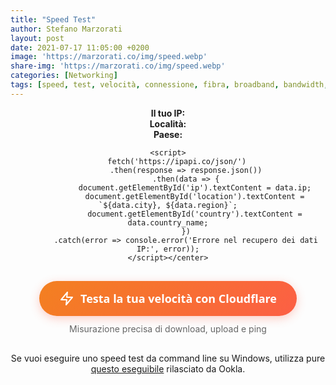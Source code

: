 ```yaml
---
title: "Speed Test"
author: Stefano Marzorati
layout: post
date: 2021-07-17 11:05:00 +0200
image: 'https://marzorati.co/img/speed.webp'
share-img: 'https://marzorati.co/img/speed.webp'
categories: [Networking]
tags: [speed, test, velocità, connessione, fibra, broadband, bandwidth, speedtest, speed test, bandwidth speed test, internet speed test, broadband speed test, internet, network, broadband, latency, ping, throughput, download, upload, connection, dsl, adsl, cable, t1, isp, voip, ip, p address, tcp, mioip, whatismyip]
---
```

<center> <div id="ip-widget">
        <strong>Il tuo IP:</strong> <span id="ip"></span><br>
        <strong>Località:</strong> <span id="location"></span><br>
        <strong>Paese:</strong> <span id="country"></span>
    </div>
    
    <script>
        fetch('https://ipapi.co/json/')
            .then(response => response.json())
            .then(data => {
                document.getElementById('ip').textContent = data.ip;
                document.getElementById('location').textContent = `${data.city}, ${data.region}`;
                document.getElementById('country').textContent = data.country_name;
            })
            .catch(error => console.error('Errore nel recupero dei dati IP:', error));
    </script></center>


<!--OST Widget code start-->
<div style="text-align: center; margin: 30px 0;">
  <a 
    href="https://speed.cloudflare.com" 
    target="_blank"
    style="
      display: inline-flex;
      align-items: center;
      justify-content: center;
      background: linear-gradient(135deg, #F38020 0%, #FC5F45 100%);
      color: white;
      font-family: 'Segoe UI', Roboto, sans-serif;
      font-size: 18px;
      font-weight: 600;
      text-decoration: none;
      padding: 16px 32px;
      border-radius: 50px;
      box-shadow: 0 4px 15px rgba(252, 95, 69, 0.3);
      transition: all 0.3s ease;
      border: none;
      cursor: pointer;
      position: relative;
      overflow: hidden;
    "
    onmouseover="this.style.transform='translateY(-3px)'; this.style.boxShadow='0 7px 20px rgba(252, 95, 69, 0.4)'"
    onmouseout="this.style.transform='translateY(0)'; this.style.boxShadow='0 4px 15px rgba(252, 95, 69, 0.3)'"
  >
    <svg 
      xmlns="http://www.w3.org/2000/svg" 
      width="24" 
      height="24" 
      viewBox="0 0 24 24" 
      fill="none" 
      stroke="currentColor" 
      stroke-width="2" 
      stroke-linecap="round" 
      stroke-linejoin="round"
      style="margin-right: 10px;"
    >
      <path d="M13 2L3 14h9l-1 8 10-12h-9l1-8z"></path>
    </svg>
    Testa la tua velocità con Cloudflare
  </a>
  <p style="margin-top: 12px; color: #666; font-size: 14px;">
    Misurazione precisa di download, upload e ping
  </p>
</div>
<!-- OST Widget code end -->

Se vuoi eseguire uno speed test da command line su Windows, utilizza pure <a href="https://marzorati.co/download/speedtest.exe" target="_blank">questo eseguibile</a> rilasciato da Ookla.